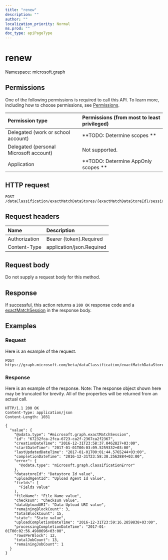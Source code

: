 ```yaml
---
title: "renew"
description: ""
author: ""
localization_priority: Normal
ms.prod: ""
doc_type: apiPageType
---
```


# renew

Namespace: microsoft.graph



## Permissions
One of the following permissions is required to call this API. To learn more, including how to choose permissions, see [Permissions](/concepts/permissions-reference.md).

|Permission type|Permissions (from most to least privileged)|
|:---|:---|
|Delegated (work or school account)|**TODO: Determine scopes **|
|Delegated (personal Microsoft account)|Not supported.|
|Application|**TODO: Determine AppOnly scopes **|

## HTTP request
<!-- {
  "blockType": "ignored"
}
-->
``` http
POST /dataClassification/exactMatchDataStores/{exactMatchDataStoreId}/sessions/{exactMatchSessionId}/renew
```

## Request headers
|Name|Description|
|:---|:---|
|Authorization|Bearer {token}.Required|
|Content-Type|application/json.Required|

## Request body
Do not supply a request body for this method.

## Response
If successful, this action returns a `200 OK` response code and a [exactMatchSession](../resources/exactmatchsession.md) in the response body.

## Examples

### Request
Here is an example of the request.
<!-- {
  "blockType": "request",
  "name": "exactmatchsession_renew"
}
-->
``` http
POST https://graph.microsoft.com/beta/dataClassification/exactMatchDataStores/{exactMatchDataStoreId}/sessions/{exactMatchSessionId}/renew
```

### Response
Here is an example of the response. Note: The response object shown here may be truncated for brevity. All of the properties will be returned from an actual call.
<!-- {
  "blockType": "response",
  "truncated": true,
  "@odata.type": "microsoft.graph.exactmatchsession"
}
-->
``` http
HTTP/1.1 200 OK
Content-Type: application/json
Content-Length: 1031

{
  "value": {
    "@odata.type": "#microsoft.graph.exactMatchSession",
    "id": "67232fca-2fca-6723-ca2f-2367ca2f2367",
    "creationDateTime": "2016-12-31T23:58:37.0462827+03:00",
    "startDateTime": "2017-01-01T00:03:09.5259332+03:00",
    "lastUpdatedDateTime": "2017-01-01T00:01:44.5765244+03:00",
    "completionDateTime": "2016-12-31T23:58:38.2562884+03:00",
    "error": {
      "@odata.type": "microsoft.graph.classificationError"
    },
    "datastoreId": "Datastore Id value",
    "uploadAgentId": "Upload Agent Id value",
    "fields": [
      "Fields value"
    ],
    "fileName": "File Name value",
    "checksum": "Checksum value",
    "dataUploadURI": "Data Upload URI value",
    "remainingBlockCount": 3,
    "totalBlockCount": 15,
    "state": "State value",
    "uploadCompletionDateTime": "2016-12-31T23:59:16.2859838+03:00",
    "processingCompletionDateTime": "2017-01-01T00:02:56.4980696+03:00",
    "rowsPerBlock": 12,
    "totalJobCount": 13,
    "remainingJobCount": 1
  }
}
```

